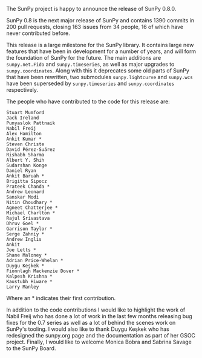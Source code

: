 The SunPy project is happy to announce the release of SunPy 0.8.0.

SunPy 0.8 is the next major release of SunPy and contains 1390 commits in 200
pull requests, closing 163 issues from 34 people, 16 of which have never
contributed before.

This release is a large milestone for the SunPy library. It contains large new
features that have been in development for a number of years, and will form the
foundation of SunPy for the future. The main additions are `sunpy.net.Fido` and
`sunpy.timeseries`, as well as major upgrades to `sunpy.coordinates`. Along with
this it deprecates some old parts of SunPy that have been rewritten, two
submodules `sunpy.lightcurve` and `sunpy.wcs` have been superseded by
`sunpy.timeseries` and `sunpy.coordinates` respectively.

The people who have contributed to the code for this release are:

    Stuart Mumford
    Jack Ireland
    Punyaslok Pattnaik
    Nabil Freij
    Alex Hamilton
    Ankit Kumar *
    Steven Christe
    David Pérez-Suárez
    Rishabh Sharma
    Albert Y. Shih
    Sudarshan Konge
    Daniel Ryan
    Ankit Baruah *
    Brigitta Sipocz
    Prateek Chanda *
    Andrew Leonard
    Sanskar Modi
    Nitin Choudhary *
    Agneet Chatterjee *
    Michael Charlton *
    Rajul Srivastava
    Dhruv Goel *
    Garrison Taylor *
    Serge Zahniy *
    Andrew Inglis
    Ankit
    Joe Letts *
    Shane Maloney *
    Adrian Price-Whelan *
    Duygu Keşkek *
    Fionnlagh Mackenzie Dover *
    Kalpesh Krishna *
    Kaustubh Hiware *
    Larry Manley

Where an * indicates their first contribution.


In addition to the code contributions I would like to highlight the work of
Nabil Freij who has done a lot of work in the last few months releasing bug
fixes for the 0.7 series as well as a lot of behind the scenes work on SunPy's
tooling. I would also like to thank Duygu Keşkek who has redesigned the
sunpy.org page and the documentation as part of her GSOC project. Finally, I
would like to welcome Monica Bobra and Sabrina Savage to the SunPy Board.
